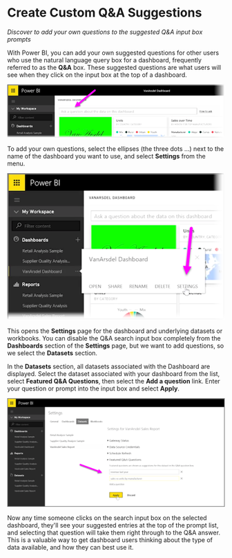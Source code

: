 <properties
   pageTitle="Create Custom Q & A Suggestions"
   description="Add your own questions to suggested Q & A dashboard prompts"
   services="powerbi"
   documentationCenter=""
   authors="davidiseminger"
   manager="mblythe"
   editor=""
   tags=""
   featuredVideoId="r6_i3O0km8o"
   featuredVideoThumb=""
   courseDuration="4m"/>

<tags
   ms.service="powerbi"
   ms.devlang="NA"
   ms.topic="article"
   ms.tgt_pltfrm="NA"
   ms.workload="powerbi"
   ms.date="03/28/2016"
   ms.author="davidi"/>

# Create Custom Q&A Suggestions

*Discover to add your own questions to the suggested Q&A input box prompts*

With Power BI, you can add your own suggested questions for other users who use the natural language query box for a dashboard, frequently referred to as the **Q&A** box. These suggested questions are what users will see when they click on the input box at the top of a dashboard.

![](media/powerbi-learning-4-3a-suggested-questions/4-3a_1.png)

To add your own questions, select the ellipses (the three dots ...) next to the name of the dashboard you want to use, and select **Settings** from the menu.

![](media/powerbi-learning-4-3a-suggested-questions/4-3a_2.png)

 This opens the **Settings** page for the dashboard and underlying datasets or workbooks. You can disable the Q&A search input box completely from the **Dashboards** section of the **Settings** page, but we want to add questions, so we select the **Datasets** section.

In the **Datasets** section, all datasets associated with the Dashboard are displayed. Select the dataset associated with your dashboard from the list,  select **Featured Q&A Questions**, then select the **Add a question** link. Enter your question or prompt into the input box and select **Apply**.

![](media/powerbi-learning-4-3a-suggested-questions/4-3a_3.png)

Now any time someone clicks on the search input box on the selected dashboard, they'll see your suggested entries at the top of the prompt list, and selecting that question will take them right through to the Q&A answer. This is a valuable way to get dashboard users thinking about the type of data available, and how they can best use it.
